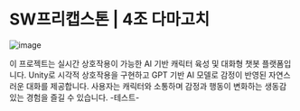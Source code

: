 # SW프리캡스톤 | 4조 다마고치
![image](https://github.com/user-attachments/assets/fc593705-70af-405a-939d-3be81591f8d8)


이 프로젝트는 실시간 상호작용이 가능한 AI 기반 캐릭터 육성 및 대화형 챗봇 플랫폼입니다. Unity로 시각적 상호작용을 구현하고 GPT 기반 AI 모델로 감정이 반영된 자연스러운 대화를 제공합니다. 사용자는 캐릭터와 소통하며 감정과 행동이 변화하는 생동감 있는 경험을 즐길 수 있습니다.
-테스트-
